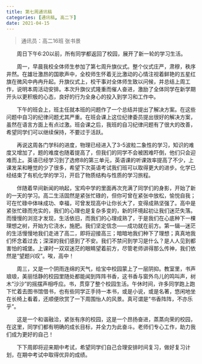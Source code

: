 ```yaml
---
title: 第七周通讯稿
categories: [通讯稿, 高二下]
date: 2021-04-15
---
```


> 通讯员：高二16班 张书景

　　周日下午6:20以前，所有同学都返回了校园，展开了新一轮的学习生活。

　　周一，早晨我校全体师生参加了第七周升旗仪式。整个仪式庄严，肃穆，秩序井然。在雄壮激昂的国歌声中，全校师生怀着无比激动的心情注视着鲜艳的五星红旗在微风中冉冉升起。升旗仪式上，校干事对全体师生致以问候，并总结上周工作，说明本周活动安排。本次升旗仪式隆重而催人奋进，激励了全体同学在新学期开头以更积极的心态，良好的行为全身心的投入到学习和工作中。

　　下午的班会上，班主任就本班的问题作了一个总结并提出了解决方案。在这些问题中自习的纪律问题尤其严重。在班会课上这位纪律委员提出很好的解决方案，虽然在语言方面上有点过激。班会课之后，我班的自习纪律问题有了很大的改善，希望同学们可以继续保持，不要过于活跃。

　　再说这周各门学科的进度，物理已经进入了3-5波粒二象性的学习，知识的难度又增加了，题的难度也随着提高了，但我们的同学不会被困难吓倒，他们只会迎难而上。英语已经学习到了选修8的第三单元，英语课的听课效率提高了不少，上课发呆和睡觉的少了很多，希望下次英语考试我们班可以取得更大的进步。化学已经结束了有机化学的学习，开启了物质结构与性质的学习旅程。

　　伴随着早间新闻的响起，宝鸡中学的里面再次充满了同学们的身影，开始了新的一天的学习。高二生活固然是紧张忙碌的，但你可曾在紧张中放松，愉悦自我；可在忙碌中体味成功、幸福，可曾发现高中让你长大了，变得成熟坚强了。高中是紧张忙碌而充实的，我们的心理也是复杂多变的，新的环境起初让我们迷茫失落。而慢慢的浏览才发现，生活依旧，而我们的心理成熟了，于是我们在心底种下一棵理想之树，开始为它浇水，施肥。我们坚定信念――成功就在前方。第一辑―迷茫的生活慢慢地我们走进了高二，即将迎接高三；暗暗地我们种下了理想；真真地我们怀念着过去；深深的我们感到了不安。我们不禁问到学习是什么？是人人见到都害怕的城堡。上课时一双双迷茫的眼睛望着前方，尽管老师讲得那么传神，我们依然是“望题兴叹”。唉，高中！

　　周三，又是一个阴雨连绵的天气，给宝中校园蒙上了一层阴抑。教室里，书声琅琅，美丽恬静的校园里随处都能闻到阵阵书香，这书香与窗外鸟儿的鸣叫声，树木“沙沙”的摇摆声相呼应。书，贯穿了整个校园生活。午休时间，许多同学跑上跑下忙着去图书馆借书，也有些同学正手持一本书，或是小说，或是名著，悠闲地坐在长椅上看着，还顺便欣赏了一下周围怡人的风景。真可谓是“书香阵阵，不亦乐乎”。

　　这是一个和谐融洽，紧张有序的校园，这是一个昂扬奋进，蒸蒸向荣的校园，在这里，同学们都有明确的成长目标，并全力为此奋斗。老师们专心工作，助力我们成为更好的自己！

　　下下周即将迎来期中考试，希望同学们自己合理安排时间复习，做好复习计划，在期中考试中取得优异的成绩。
